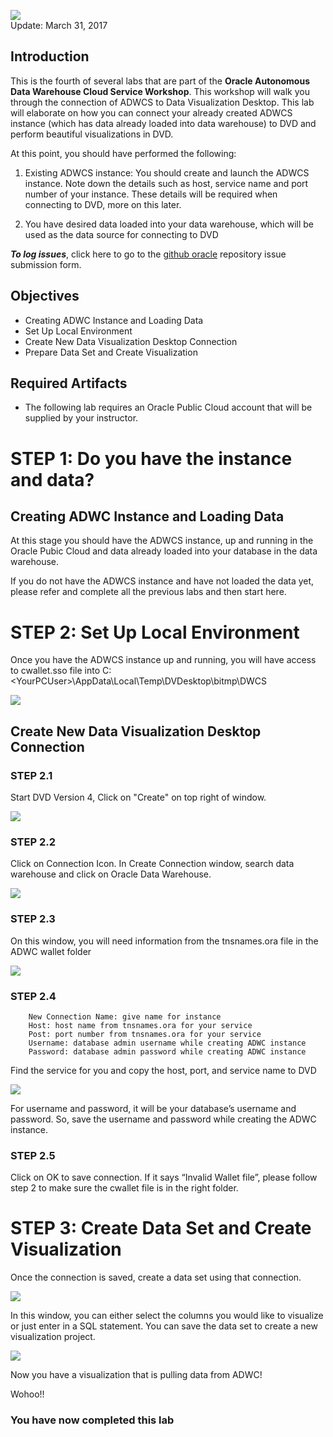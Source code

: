 ![](images/400/PictureTitle.png)  
Update: March 31, 2017

## Introduction

This is the fourth of several labs that are part of the **Oracle Autonomous Data Warehouse Cloud Service Workshop**. This workshop will walk you through the connection of ADWCS to Data Visualization Desktop. This lab will elaborate on how you can connect your already created ADWCS instance (which has data already loaded into data warehouse) to DVD and perform beautiful visualizations in DVD.

At this point, you should have performed the following:

1. Existing ADWCS instance: You should create and launch the ADWCS instance. Note down the details such as host, service name and port number of your instance. These details will be required when connecting to DVD, more on this later.

2. You have desired data loaded into your data warehouse, which will be used as the data source for connecting to DVD


***To log issues***, click here to go to the [github oracle](https://github.com/oracle/cloud-native-devops-workshop/issues/new) repository issue submission form.

## Objectives
- Creating ADWC Instance and Loading Data
- Set Up Local Environment
- Create New Data Visualization Desktop Connection
- Prepare Data Set and Create Visualization


## Required Artifacts
- The following lab requires an Oracle Public Cloud account that will be supplied by your instructor.


# STEP 1: Do you have the instance and data? 

## Creating ADWC Instance and Loading Data


At this stage you should have the ADWCS instance, up and running in the Oracle Pubic Cloud and data already loaded into your database in the data warehouse.

If you do not have the ADWCS instance and have not loaded the data yet, please refer and complete all the previous labs and then start here.


# STEP 2: Set Up Local Environment

Once you have the ADWCS instance up and running, you will have access to cwallet.sso file into C:\<YourPCUser>\AppData\Local\Temp\DVDesktop\bitmp\DWCS 

![](images/400/Picture400-00.PNG)

## Create New Data Visualization Desktop Connection 


### STEP 2.1


Start DVD Version 4, Click on "Create" on top right of window.

![](images/400/Picture400-01.png)


### STEP 2.2


Click on Connection Icon. In Create Connection window, search data warehouse and click on Oracle Data Warehouse.

![](images/400/Picture400-02.png)


### STEP 2.3


On this window, you will need information from the tnsnames.ora file in the ADWC wallet folder

![](images/400/Picture400-03.png)


### STEP 2.4


        New Connection Name: give name for instance
        Host: host name from tnsnames.ora for your service
        Post: port number from tnsnames.ora for your service
        Username: database admin username while creating ADWC instance
        Password: database admin password while creating ADWC instance


Find the service for you and copy the host, port, and service name to DVD 

![](images/400/Picture400-04.png)


For username and password, it will be your database’s username and password. So, save the username and password while creating the ADWC instance.


### STEP 2.5


Click on OK to save connection. If it says “Invalid Wallet file”, please follow step 2 to make sure the cwallet file is in the right folder. 


# STEP 3: Create Data Set and Create Visualization


Once the connection is saved, create a data set using that connection. 


![](images/400/Picture400-07.png)


In this window, you can either select the columns you would like to visualize or just enter in a SQL statement.
You can save the data set to create a new visualization project.


![](images/400/Picture400-06.png)


Now you have a visualization that is pulling data from ADWC! 

Wohoo!!






### You have now completed this lab
